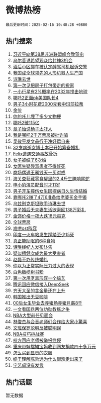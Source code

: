 # 微博热榜

`最后更新时间：2025-02-16 10:48:28 +0800`

## 热门搜索

1. [习近平向第38届非洲联盟峰会致贺电](https://m.weibo.cn/search?containerid=100103type%3D1%26t%3D10%26q%3D%23%E4%B9%A0%E8%BF%91%E5%B9%B3%E5%90%91%E7%AC%AC38%E5%B1%8A%E9%9D%9E%E6%B4%B2%E8%81%94%E7%9B%9F%E5%B3%B0%E4%BC%9A%E8%87%B4%E8%B4%BA%E7%94%B5%23&stream_entry_id=51&isnewpage=1&extparam=seat%3D1%26pos%3D0%26dgr%3D0%26cate%3D10103%26q%3D%2523%25E4%25B9%25A0%25E8%25BF%2591%25E5%25B9%25B3%25E5%2590%2591%25E7%25AC%25AC38%25E5%25B1%258A%25E9%259D%259E%25E6%25B4%25B2%25E8%2581%2594%25E7%259B%259F%25E5%25B3%25B0%25E4%25BC%259A%25E8%2587%25B4%25E8%25B4%25BA%25E7%2594%25B5%2523%26c_type%3D51%26filter_type%3Drealtimehot%26stream_entry_id%3D51%26display_time%3D1739674107%26pre_seqid%3D173967410708208865855)
1. [乌尔善说希望观众给封神3机会](https://m.weibo.cn/search?containerid=100103type%3D1%26t%3D10%26q%3D%23%E4%B9%8C%E5%B0%94%E5%96%84%E8%AF%B4%E5%B8%8C%E6%9C%9B%E8%A7%82%E4%BC%97%E7%BB%99%E5%B0%81%E7%A5%9E3%E6%9C%BA%E4%BC%9A%23&stream_entry_id=31&isnewpage=1&extparam=seat%3D1%26pos%3D0%26lcate%3D5001%26realpos%3D1%26stream_entry_id%3D31%26q%3D%2523%25E4%25B9%258C%25E5%25B0%2594%25E5%2596%2584%25E8%25AF%25B4%25E5%25B8%258C%25E6%259C%259B%25E8%25A7%2582%25E4%25BC%2597%25E7%25BB%2599%25E5%25B0%2581%25E7%25A5%259E3%25E6%259C%25BA%25E4%25BC%259A%2523%26band_rank%3D1%26cate%3D5001%26dgr%3D0%26c_type%3D31%26filter_type%3Drealtimehot%26flag%3D2%26display_time%3D1739674107%26pre_seqid%3D173967410708208865855)
1. [酒后小区挪车被认定醉驾司机起诉交警](https://m.weibo.cn/search?containerid=100103type%3D1%26t%3D10%26q%3D%23%E9%85%92%E5%90%8E%E5%B0%8F%E5%8C%BA%E6%8C%AA%E8%BD%A6%E8%A2%AB%E8%AE%A4%E5%AE%9A%E9%86%89%E9%A9%BE%E5%8F%B8%E6%9C%BA%E8%B5%B7%E8%AF%89%E4%BA%A4%E8%AD%A6%23&stream_entry_id=31&isnewpage=1&extparam=seat%3D1%26pos%3D1%26lcate%3D5001%26realpos%3D2%26stream_entry_id%3D31%26q%3D%2523%25E9%2585%2592%25E5%2590%258E%25E5%25B0%258F%25E5%258C%25BA%25E6%258C%25AA%25E8%25BD%25A6%25E8%25A2%25AB%25E8%25AE%25A4%25E5%25AE%259A%25E9%2586%2589%25E9%25A9%25BE%25E5%258F%25B8%25E6%259C%25BA%25E8%25B5%25B7%25E8%25AF%2589%25E4%25BA%25A4%25E8%25AD%25A6%2523%26band_rank%3D2%26cate%3D5001%26dgr%3D0%26c_type%3D31%26filter_type%3Drealtimehot%26flag%3D1%26display_time%3D1739674107%26pre_seqid%3D173967410708208865855)
1. [我国成全球领先的人形机器人生产国](https://m.weibo.cn/search?containerid=100103type%3D1%26t%3D10%26q%3D%23%E6%88%91%E5%9B%BD%E6%88%90%E5%85%A8%E7%90%83%E9%A2%86%E5%85%88%E7%9A%84%E4%BA%BA%E5%BD%A2%E6%9C%BA%E5%99%A8%E4%BA%BA%E7%94%9F%E4%BA%A7%E5%9B%BD%23&stream_entry_id=31&isnewpage=1&extparam=seat%3D1%26pos%3D2%26lcate%3D5001%26realpos%3D3%26stream_entry_id%3D31%26q%3D%2523%25E6%2588%2591%25E5%259B%25BD%25E6%2588%2590%25E5%2585%25A8%25E7%2590%2583%25E9%25A2%2586%25E5%2585%2588%25E7%259A%2584%25E4%25BA%25BA%25E5%25BD%25A2%25E6%259C%25BA%25E5%2599%25A8%25E4%25BA%25BA%25E7%2594%259F%25E4%25BA%25A7%25E5%259B%25BD%2523%26band_rank%3D3%26cate%3D5001%26dgr%3D0%26c_type%3D31%26filter_type%3Drealtimehot%26flag%3D0%26display_time%3D1739674107%26pre_seqid%3D173967410708208865855)
1. [诗琳去世](https://m.weibo.cn/search?containerid=100103type%3D1%26t%3D10%26q%3D%E8%AF%97%E7%90%B3%E5%8E%BB%E4%B8%96&stream_entry_id=31&isnewpage=1&extparam=seat%3D1%26pos%3D3%26lcate%3D5001%26realpos%3D4%26stream_entry_id%3D31%26q%3D%25E8%25AF%2597%25E7%2590%25B3%25E5%258E%25BB%25E4%25B8%2596%26band_rank%3D4%26cate%3D5001%26dgr%3D0%26c_type%3D31%26filter_type%3Drealtimehot%26flag%3D2%26display_time%3D1739674107%26pre_seqid%3D173967410708208865855)
1. [第一次见把房子打包带走的搬家](https://m.weibo.cn/search?containerid=100103type%3D1%26t%3D10%26q%3D%23%E7%AC%AC%E4%B8%80%E6%AC%A1%E8%A7%81%E6%8A%8A%E6%88%BF%E5%AD%90%E6%89%93%E5%8C%85%E5%B8%A6%E8%B5%B0%E7%9A%84%E6%90%AC%E5%AE%B6%23&stream_entry_id=31&isnewpage=1&extparam=seat%3D1%26pos%3D4%26lcate%3D5001%26realpos%3D5%26stream_entry_id%3D31%26q%3D%2523%25E7%25AC%25AC%25E4%25B8%2580%25E6%25AC%25A1%25E8%25A7%2581%25E6%258A%258A%25E6%2588%25BF%25E5%25AD%2590%25E6%2589%2593%25E5%258C%2585%25E5%25B8%25A6%25E8%25B5%25B0%25E7%259A%2584%25E6%2590%25AC%25E5%25AE%25B6%2523%26band_rank%3D5%26cate%3D5001%26dgr%3D0%26c_type%3D31%26filter_type%3Drealtimehot%26flag%3D1%26display_time%3D1739674107%26pre_seqid%3D173967410708208865855)
1. [一小行星有2%概率在2032年撞击地球](https://m.weibo.cn/search?containerid=100103type%3D1%26t%3D10%26q%3D%23%E4%B8%80%E5%B0%8F%E8%A1%8C%E6%98%9F%E6%9C%892%25%E6%A6%82%E7%8E%87%E5%9C%A82032%E5%B9%B4%E6%92%9E%E5%87%BB%E5%9C%B0%E7%90%83%23&stream_entry_id=31&isnewpage=1&extparam=seat%3D1%26pos%3D5%26lcate%3D5001%26realpos%3D6%26stream_entry_id%3D31%26q%3D%2523%25E4%25B8%2580%25E5%25B0%258F%25E8%25A1%258C%25E6%2598%259F%25E6%259C%25892%2525%25E6%25A6%2582%25E7%258E%2587%25E5%259C%25A82032%25E5%25B9%25B4%25E6%2592%259E%25E5%2587%25BB%25E5%259C%25B0%25E7%2590%2583%2523%26band_rank%3D6%26cate%3D5001%26dgr%3D0%26c_type%3D31%26filter_type%3Drealtimehot%26flag%3D0%26display_time%3D1739674107%26pre_seqid%3D173967410708208865855)
1. [哪吒2正面pk美国队长4](https://m.weibo.cn/search?containerid=100103type%3D1%26t%3D10%26q%3D%23%E5%93%AA%E5%90%922%E6%AD%A3%E9%9D%A2pk%E7%BE%8E%E5%9B%BD%E9%98%9F%E9%95%BF4%23&stream_entry_id=31&isnewpage=1&extparam=seat%3D1%26pos%3D6%26lcate%3D5001%26realpos%3D7%26stream_entry_id%3D31%26q%3D%2523%25E5%2593%25AA%25E5%2590%25922%25E6%25AD%25A3%25E9%259D%25A2pk%25E7%25BE%258E%25E5%259B%25BD%25E9%2598%259F%25E9%2595%25BF4%2523%26band_rank%3D7%26cate%3D5001%26dgr%3D0%26c_type%3D31%26filter_type%3Drealtimehot%26flag%3D1%26display_time%3D1739674107%26pre_seqid%3D173967410708208865855)
1. [男子3小时花费2000元套中玛莎拉蒂](https://m.weibo.cn/search?containerid=100103type%3D1%26t%3D10%26q%3D%23%E7%94%B7%E5%AD%903%E5%B0%8F%E6%97%B6%E8%8A%B1%E8%B4%B92000%E5%85%83%E5%A5%97%E4%B8%AD%E7%8E%9B%E8%8E%8E%E6%8B%89%E8%92%82%23&stream_entry_id=31&isnewpage=1&extparam=seat%3D1%26pos%3D7%26lcate%3D5001%26realpos%3D8%26stream_entry_id%3D31%26q%3D%2523%25E7%2594%25B7%25E5%25AD%25903%25E5%25B0%258F%25E6%2597%25B6%25E8%258A%25B1%25E8%25B4%25B92000%25E5%2585%2583%25E5%25A5%2597%25E4%25B8%25AD%25E7%258E%259B%25E8%258E%258E%25E6%258B%2589%25E8%2592%2582%2523%26band_rank%3D8%26cate%3D5001%26dgr%3D0%26c_type%3D31%26filter_type%3Drealtimehot%26flag%3D0%26display_time%3D1739674107%26pre_seqid%3D173967410708208865855)
1. [金价](https://m.weibo.cn/search?containerid=100103type%3D1%26t%3D10%26q%3D%E9%87%91%E4%BB%B7&stream_entry_id=31&isnewpage=1&extparam=seat%3D1%26pos%3D8%26lcate%3D5001%26realpos%3D9%26stream_entry_id%3D31%26q%3D%25E9%2587%2591%25E4%25BB%25B7%26band_rank%3D9%26cate%3D5001%26dgr%3D0%26c_type%3D31%26filter_type%3Drealtimehot%26flag%3D0%26display_time%3D1739674107%26pre_seqid%3D173967410708208865855)
1. [你的吒儿埋了多少文物梗](https://m.weibo.cn/search?containerid=100103type%3D1%26t%3D10%26q%3D%23%E4%BD%A0%E7%9A%84%E5%90%92%E5%84%BF%E5%9F%8B%E4%BA%86%E5%A4%9A%E5%B0%91%E6%96%87%E7%89%A9%E6%A2%97%23&stream_entry_id=31&isnewpage=1&extparam=seat%3D1%26pos%3D9%26lcate%3D5001%26realpos%3D10%26stream_entry_id%3D31%26q%3D%2523%25E4%25BD%25A0%25E7%259A%2584%25E5%2590%2592%25E5%2584%25BF%25E5%259F%258B%25E4%25BA%2586%25E5%25A4%259A%25E5%25B0%2591%25E6%2596%2587%25E7%2589%25A9%25E6%25A2%2597%2523%26band_rank%3D10%26cate%3D5001%26dgr%3D0%26c_type%3D31%26filter_type%3Drealtimehot%26flag%3D1%26display_time%3D1739674107%26pre_seqid%3D173967410708208865855)
1. [哪吒2破115亿](https://m.weibo.cn/search?containerid=100103type%3D1%26t%3D10%26q%3D%23%E5%93%AA%E5%90%922%E7%A0%B4115%E4%BA%BF%23&stream_entry_id=31&isnewpage=1&extparam=seat%3D1%26pos%3D10%26lcate%3D5001%26realpos%3D11%26stream_entry_id%3D31%26q%3D%2523%25E5%2593%25AA%25E5%2590%25922%25E7%25A0%25B4115%25E4%25BA%25BF%2523%26band_rank%3D11%26cate%3D5001%26dgr%3D0%26c_type%3D31%26filter_type%3Drealtimehot%26flag%3D2%26display_time%3D1739674107%26pre_seqid%3D173967410708208865855)
1. [章子怡说杨子太吓人](https://m.weibo.cn/search?containerid=100103type%3D1%26t%3D10%26q%3D%23%E7%AB%A0%E5%AD%90%E6%80%A1%E8%AF%B4%E6%9D%A8%E5%AD%90%E5%A4%AA%E5%90%93%E4%BA%BA%23&stream_entry_id=31&isnewpage=1&extparam=seat%3D1%26pos%3D11%26lcate%3D5001%26realpos%3D12%26stream_entry_id%3D31%26q%3D%2523%25E7%25AB%25A0%25E5%25AD%2590%25E6%2580%25A1%25E8%25AF%25B4%25E6%259D%25A8%25E5%25AD%2590%25E5%25A4%25AA%25E5%2590%2593%25E4%25BA%25BA%2523%26band_rank%3D12%26cate%3D5001%26dgr%3D0%26c_type%3D31%26filter_type%3Drealtimehot%26flag%3D1%26display_time%3D1739674107%26pre_seqid%3D173967410708208865855)
1. [我是哪吒2千万票房被批诈骗](https://m.weibo.cn/search?containerid=100103type%3D1%26t%3D10%26q%3D%23%E6%88%91%E6%98%AF%E5%93%AA%E5%90%922%E5%8D%83%E4%B8%87%E7%A5%A8%E6%88%BF%E8%A2%AB%E6%89%B9%E8%AF%88%E9%AA%97%23&stream_entry_id=31&isnewpage=1&extparam=seat%3D1%26pos%3D12%26lcate%3D5001%26realpos%3D13%26stream_entry_id%3D31%26q%3D%2523%25E6%2588%2591%25E6%2598%25AF%25E5%2593%25AA%25E5%2590%25922%25E5%258D%2583%25E4%25B8%2587%25E7%25A5%25A8%25E6%2588%25BF%25E8%25A2%25AB%25E6%2589%25B9%25E8%25AF%2588%25E9%25AA%2597%2523%26band_rank%3D13%26cate%3D5001%26dgr%3D0%26c_type%3D31%26filter_type%3Drealtimehot%26flag%3D2%26display_time%3D1739674107%26pre_seqid%3D173967410708208865855)
1. [吴敬平发文品行干净好运自来](https://m.weibo.cn/search?containerid=100103type%3D1%26t%3D10%26q%3D%E5%90%B4%E6%95%AC%E5%B9%B3%E5%8F%91%E6%96%87%E5%93%81%E8%A1%8C%E5%B9%B2%E5%87%80%E5%A5%BD%E8%BF%90%E8%87%AA%E6%9D%A5&stream_entry_id=31&isnewpage=1&extparam=seat%3D1%26pos%3D13%26lcate%3D5001%26realpos%3D14%26stream_entry_id%3D31%26q%3D%25E5%2590%25B4%25E6%2595%25AC%25E5%25B9%25B3%25E5%258F%2591%25E6%2596%2587%25E5%2593%2581%25E8%25A1%258C%25E5%25B9%25B2%25E5%2587%2580%25E5%25A5%25BD%25E8%25BF%2590%25E8%2587%25AA%25E6%259D%25A5%26band_rank%3D14%26cate%3D5001%26dgr%3D0%26c_type%3D31%26filter_type%3Drealtimehot%26flag%3D1%26display_time%3D1739674107%26pre_seqid%3D173967410708208865855)
1. [32岁病逝女博士本已开始筹备婚礼](https://m.weibo.cn/search?containerid=100103type%3D1%26t%3D10%26q%3D%2332%E5%B2%81%E7%97%85%E9%80%9D%E5%A5%B3%E5%8D%9A%E5%A3%AB%E6%9C%AC%E5%B7%B2%E5%BC%80%E5%A7%8B%E7%AD%B9%E5%A4%87%E5%A9%9A%E7%A4%BC%23&stream_entry_id=31&isnewpage=1&extparam=seat%3D1%26pos%3D14%26lcate%3D5001%26realpos%3D15%26stream_entry_id%3D31%26q%3D%252332%25E5%25B2%2581%25E7%2597%2585%25E9%2580%259D%25E5%25A5%25B3%25E5%258D%259A%25E5%25A3%25AB%25E6%259C%25AC%25E5%25B7%25B2%25E5%25BC%2580%25E5%25A7%258B%25E7%25AD%25B9%25E5%25A4%2587%25E5%25A9%259A%25E7%25A4%25BC%2523%26band_rank%3D15%26cate%3D5001%26dgr%3D0%26c_type%3D31%26filter_type%3Drealtimehot%26flag%3D0%26display_time%3D1739674107%26pre_seqid%3D173967410708208865855)
1. [Felix遭遇交通事故骨折](https://m.weibo.cn/search?containerid=100103type%3D1%26t%3D10%26q%3D%23Felix%E9%81%AD%E9%81%87%E4%BA%A4%E9%80%9A%E4%BA%8B%E6%95%85%E9%AA%A8%E6%8A%98%23&stream_entry_id=31&isnewpage=1&extparam=seat%3D1%26pos%3D15%26lcate%3D5001%26realpos%3D16%26stream_entry_id%3D31%26q%3D%2523Felix%25E9%2581%25AD%25E9%2581%2587%25E4%25BA%25A4%25E9%2580%259A%25E4%25BA%258B%25E6%2595%2585%25E9%25AA%25A8%25E6%258A%2598%2523%26band_rank%3D16%26cate%3D5001%26dgr%3D0%26c_type%3D31%26filter_type%3Drealtimehot%26flag%3D1%26display_time%3D1739674107%26pre_seqid%3D173967410708208865855)
1. [女子被结了6次婚](https://m.weibo.cn/search?containerid=100103type%3D1%26t%3D10%26q%3D%23%E5%A5%B3%E5%AD%90%E8%A2%AB%E7%BB%93%E4%BA%866%E6%AC%A1%E5%A9%9A%23&stream_entry_id=31&isnewpage=1&extparam=seat%3D1%26pos%3D16%26lcate%3D5001%26realpos%3D17%26stream_entry_id%3D31%26q%3D%2523%25E5%25A5%25B3%25E5%25AD%2590%25E8%25A2%25AB%25E7%25BB%2593%25E4%25BA%25866%25E6%25AC%25A1%25E5%25A9%259A%2523%26band_rank%3D17%26cate%3D5001%26dgr%3D0%26c_type%3D31%26filter_type%3Drealtimehot%26flag%3D0%26display_time%3D1739674107%26pre_seqid%3D173967410708208865855)
1. [女医生疑辱骂患者不得好死](https://m.weibo.cn/search?containerid=100103type%3D1%26t%3D10%26q%3D%23%E5%A5%B3%E5%8C%BB%E7%94%9F%E7%96%91%E8%BE%B1%E9%AA%82%E6%82%A3%E8%80%85%E4%B8%8D%E5%BE%97%E5%A5%BD%E6%AD%BB%23&stream_entry_id=31&isnewpage=1&extparam=seat%3D1%26pos%3D17%26lcate%3D5001%26realpos%3D18%26stream_entry_id%3D31%26q%3D%2523%25E5%25A5%25B3%25E5%258C%25BB%25E7%2594%259F%25E7%2596%2591%25E8%25BE%25B1%25E9%25AA%2582%25E6%2582%25A3%25E8%2580%2585%25E4%25B8%258D%25E5%25BE%2597%25E5%25A5%25BD%25E6%25AD%25BB%2523%26band_rank%3D18%26cate%3D5001%26dgr%3D0%26c_type%3D31%26filter_type%3Drealtimehot%26flag%3D1%26display_time%3D1739674107%26pre_seqid%3D173967410708208865855)
1. [商场偶遇王昶钱天一买对戒](https://m.weibo.cn/search?containerid=100103type%3D1%26t%3D10%26q%3D%23%E5%95%86%E5%9C%BA%E5%81%B6%E9%81%87%E7%8E%8B%E6%98%B6%E9%92%B1%E5%A4%A9%E4%B8%80%E4%B9%B0%E5%AF%B9%E6%88%92%23&stream_entry_id=31&isnewpage=1&extparam=seat%3D1%26pos%3D18%26lcate%3D5001%26realpos%3D19%26stream_entry_id%3D31%26q%3D%2523%25E5%2595%2586%25E5%259C%25BA%25E5%2581%25B6%25E9%2581%2587%25E7%258E%258B%25E6%2598%25B6%25E9%2592%25B1%25E5%25A4%25A9%25E4%25B8%2580%25E4%25B9%25B0%25E5%25AF%25B9%25E6%2588%2592%2523%26band_rank%3D19%26cate%3D5001%26dgr%3D0%26c_type%3D31%26filter_type%3Drealtimehot%26flag%3D0%26display_time%3D1739674107%26pre_seqid%3D173967410708208865855)
1. [海关查获藏零食罐里的2.4斤生腌响尾蛇](https://m.weibo.cn/search?containerid=100103type%3D1%26t%3D10%26q%3D%23%E6%B5%B7%E5%85%B3%E6%9F%A5%E8%8E%B7%E8%97%8F%E9%9B%B6%E9%A3%9F%E7%BD%90%E9%87%8C%E7%9A%842.4%E6%96%A4%E7%94%9F%E8%85%8C%E5%93%8D%E5%B0%BE%E8%9B%87%23&stream_entry_id=31&isnewpage=1&extparam=seat%3D1%26pos%3D19%26lcate%3D5001%26realpos%3D20%26stream_entry_id%3D31%26q%3D%2523%25E6%25B5%25B7%25E5%2585%25B3%25E6%259F%25A5%25E8%258E%25B7%25E8%2597%258F%25E9%259B%25B6%25E9%25A3%259F%25E7%25BD%2590%25E9%2587%258C%25E7%259A%25842.4%25E6%2596%25A4%25E7%2594%259F%25E8%2585%258C%25E5%2593%258D%25E5%25B0%25BE%25E8%259B%2587%2523%26band_rank%3D20%26cate%3D5001%26dgr%3D0%26c_type%3D31%26filter_type%3Drealtimehot%26flag%3D1%26display_time%3D1739674107%26pre_seqid%3D173967410708208865855)
1. [申小豹演员配音时才11岁](https://m.weibo.cn/search?containerid=100103type%3D1%26t%3D10%26q%3D%23%E7%94%B3%E5%B0%8F%E8%B1%B9%E6%BC%94%E5%91%98%E9%85%8D%E9%9F%B3%E6%97%B6%E6%89%8D11%E5%B2%81%23&stream_entry_id=31&isnewpage=1&extparam=seat%3D1%26pos%3D20%26lcate%3D5001%26realpos%3D21%26stream_entry_id%3D31%26q%3D%2523%25E7%2594%25B3%25E5%25B0%258F%25E8%25B1%25B9%25E6%25BC%2594%25E5%2591%2598%25E9%2585%258D%25E9%259F%25B3%25E6%2597%25B6%25E6%2589%258D11%25E5%25B2%2581%2523%26band_rank%3D21%26cate%3D5001%26dgr%3D0%26c_type%3D31%26filter_type%3Drealtimehot%26flag%3D0%26display_time%3D1739674107%26pre_seqid%3D173967410708208865855)
1. [男子开车撞伤女生因探病日久生情结婚](https://m.weibo.cn/search?containerid=100103type%3D1%26t%3D10%26q%3D%23%E7%94%B7%E5%AD%90%E5%BC%80%E8%BD%A6%E6%92%9E%E4%BC%A4%E5%A5%B3%E7%94%9F%E5%9B%A0%E6%8E%A2%E7%97%85%E6%97%A5%E4%B9%85%E7%94%9F%E6%83%85%E7%BB%93%E5%A9%9A%23&stream_entry_id=31&isnewpage=1&extparam=seat%3D1%26pos%3D21%26lcate%3D5001%26realpos%3D22%26stream_entry_id%3D31%26q%3D%2523%25E7%2594%25B7%25E5%25AD%2590%25E5%25BC%2580%25E8%25BD%25A6%25E6%2592%259E%25E4%25BC%25A4%25E5%25A5%25B3%25E7%2594%259F%25E5%259B%25A0%25E6%258E%25A2%25E7%2597%2585%25E6%2597%25A5%25E4%25B9%2585%25E7%2594%259F%25E6%2583%2585%25E7%25BB%2593%25E5%25A9%259A%2523%26band_rank%3D22%26cate%3D5001%26dgr%3D0%26c_type%3D31%26filter_type%3Drealtimehot%26flag%3D0%26display_time%3D1739674107%26pre_seqid%3D173967410708208865855)
1. [靠哪吒2赚了4万6准备给老婆买金手镯](https://m.weibo.cn/search?containerid=100103type%3D1%26t%3D10%26q%3D%23%E9%9D%A0%E5%93%AA%E5%90%922%E8%B5%9A%E4%BA%864%E4%B8%876%E5%87%86%E5%A4%87%E7%BB%99%E8%80%81%E5%A9%86%E4%B9%B0%E9%87%91%E6%89%8B%E9%95%AF%23&stream_entry_id=31&isnewpage=1&extparam=seat%3D1%26pos%3D22%26lcate%3D5001%26realpos%3D23%26stream_entry_id%3D31%26q%3D%2523%25E9%259D%25A0%25E5%2593%25AA%25E5%2590%25922%25E8%25B5%259A%25E4%25BA%25864%25E4%25B8%25876%25E5%2587%2586%25E5%25A4%2587%25E7%25BB%2599%25E8%2580%2581%25E5%25A9%2586%25E4%25B9%25B0%25E9%2587%2591%25E6%2589%258B%25E9%2595%25AF%2523%26band_rank%3D23%26cate%3D5001%26dgr%3D0%26c_type%3D31%26filter_type%3Drealtimehot%26flag%3D0%26display_time%3D1739674107%26pre_seqid%3D173967410708208865855)
1. [乌兹别克斯坦歌手诗琳去世](https://m.weibo.cn/search?containerid=100103type%3D1%26t%3D10%26q%3D%23%E4%B9%8C%E5%85%B9%E5%88%AB%E5%85%8B%E6%96%AF%E5%9D%A6%E6%AD%8C%E6%89%8B%E8%AF%97%E7%90%B3%E5%8E%BB%E4%B8%96%23&stream_entry_id=31&isnewpage=1&extparam=seat%3D1%26pos%3D23%26lcate%3D5001%26realpos%3D24%26stream_entry_id%3D31%26q%3D%2523%25E4%25B9%258C%25E5%2585%25B9%25E5%2588%25AB%25E5%2585%258B%25E6%2596%25AF%25E5%259D%25A6%25E6%25AD%258C%25E6%2589%258B%25E8%25AF%2597%25E7%2590%25B3%25E5%258E%25BB%25E4%25B8%2596%2523%26band_rank%3D24%26cate%3D5001%26dgr%3D0%26c_type%3D31%26filter_type%3Drealtimehot%26flag%3D1%26display_time%3D1739674107%26pre_seqid%3D173967410708208865855)
1. [男子婚后无夫妻生活欲索回138万彩礼](https://m.weibo.cn/search?containerid=100103type%3D1%26t%3D10%26q%3D%23%E7%94%B7%E5%AD%90%E5%A9%9A%E5%90%8E%E6%97%A0%E5%A4%AB%E5%A6%BB%E7%94%9F%E6%B4%BB%E6%AC%B2%E7%B4%A2%E5%9B%9E138%E4%B8%87%E5%BD%A9%E7%A4%BC%23&stream_entry_id=31&isnewpage=1&extparam=seat%3D1%26pos%3D24%26lcate%3D5001%26realpos%3D25%26stream_entry_id%3D31%26q%3D%2523%25E7%2594%25B7%25E5%25AD%2590%25E5%25A9%259A%25E5%2590%258E%25E6%2597%25A0%25E5%25A4%25AB%25E5%25A6%25BB%25E7%2594%259F%25E6%25B4%25BB%25E6%25AC%25B2%25E7%25B4%25A2%25E5%259B%259E138%25E4%25B8%2587%25E5%25BD%25A9%25E7%25A4%25BC%2523%26band_rank%3D25%26cate%3D5001%26dgr%3D0%26c_type%3D31%26filter_type%3Drealtimehot%26flag%3D0%26display_time%3D1739674107%26pre_seqid%3D173967410708208865855)
1. [金饰价格一夜大跌18元每克](https://m.weibo.cn/search?containerid=100103type%3D1%26t%3D10%26q%3D%23%E9%87%91%E9%A5%B0%E4%BB%B7%E6%A0%BC%E4%B8%80%E5%A4%9C%E5%A4%A7%E8%B7%8C18%E5%85%83%E6%AF%8F%E5%85%8B%23&stream_entry_id=31&isnewpage=1&extparam=seat%3D1%26pos%3D25%26lcate%3D5001%26realpos%3D26%26stream_entry_id%3D31%26q%3D%2523%25E9%2587%2591%25E9%25A5%25B0%25E4%25BB%25B7%25E6%25A0%25BC%25E4%25B8%2580%25E5%25A4%259C%25E5%25A4%25A7%25E8%25B7%258C18%25E5%2585%2583%25E6%25AF%258F%25E5%2585%258B%2523%26band_rank%3D26%26cate%3D5001%26dgr%3D0%26c_type%3D31%26filter_type%3Drealtimehot%26flag%3D0%26display_time%3D1739674107%26pre_seqid%3D173967410708208865855)
1. [全球票房](https://m.weibo.cn/search?containerid=100103type%3D1%26t%3D10%26q%3D%E5%85%A8%E7%90%83%E7%A5%A8%E6%88%BF&stream_entry_id=31&isnewpage=1&extparam=seat%3D1%26pos%3D26%26lcate%3D5001%26realpos%3D27%26stream_entry_id%3D31%26q%3D%25E5%2585%25A8%25E7%2590%2583%25E7%25A5%25A8%25E6%2588%25BF%26band_rank%3D27%26cate%3D5001%26dgr%3D0%26c_type%3D31%26filter_type%3Drealtimehot%26flag%3D0%26display_time%3D1739674107%26pre_seqid%3D173967410708208865855)
1. [难哄ost阵容](https://m.weibo.cn/search?containerid=100103type%3D1%26t%3D10%26q%3D%E9%9A%BE%E5%93%84ost%E9%98%B5%E5%AE%B9&stream_entry_id=31&isnewpage=1&extparam=seat%3D1%26pos%3D27%26lcate%3D5001%26realpos%3D28%26stream_entry_id%3D31%26q%3D%25E9%259A%25BE%25E5%2593%2584ost%25E9%2598%25B5%25E5%25AE%25B9%26band_rank%3D28%26cate%3D5001%26dgr%3D0%26c_type%3D31%26filter_type%3Drealtimehot%26flag%3D1%26display_time%3D1739674107%26pre_seqid%3D173967410708208865855)
1. [印度一火车站发生踩踏至少15死](https://m.weibo.cn/search?containerid=100103type%3D1%26t%3D10%26q%3D%23%E5%8D%B0%E5%BA%A6%E4%B8%80%E7%81%AB%E8%BD%A6%E7%AB%99%E5%8F%91%E7%94%9F%E8%B8%A9%E8%B8%8F%E8%87%B3%E5%B0%9115%E6%AD%BB%23&stream_entry_id=31&isnewpage=1&extparam=seat%3D1%26pos%3D28%26lcate%3D5001%26realpos%3D29%26stream_entry_id%3D31%26q%3D%2523%25E5%258D%25B0%25E5%25BA%25A6%25E4%25B8%2580%25E7%2581%25AB%25E8%25BD%25A6%25E7%25AB%2599%25E5%258F%2591%25E7%2594%259F%25E8%25B8%25A9%25E8%25B8%258F%25E8%2587%25B3%25E5%25B0%259115%25E6%25AD%25BB%2523%26band_rank%3D29%26cate%3D5001%26dgr%3D0%26c_type%3D31%26filter_type%3Drealtimehot%26flag%3D0%26display_time%3D1739674107%26pre_seqid%3D173967410708208865855)
1. [真正能助眠的6种食物](https://m.weibo.cn/search?containerid=100103type%3D1%26t%3D10%26q%3D%23%E7%9C%9F%E6%AD%A3%E8%83%BD%E5%8A%A9%E7%9C%A0%E7%9A%846%E7%A7%8D%E9%A3%9F%E7%89%A9%23&stream_entry_id=31&isnewpage=1&extparam=seat%3D1%26pos%3D29%26lcate%3D5001%26realpos%3D30%26stream_entry_id%3D31%26q%3D%2523%25E7%259C%259F%25E6%25AD%25A3%25E8%2583%25BD%25E5%258A%25A9%25E7%259C%25A0%25E7%259A%25846%25E7%25A7%258D%25E9%25A3%259F%25E7%2589%25A9%2523%26band_rank%3D30%26cate%3D5001%26dgr%3D0%26c_type%3D31%26filter_type%3Drealtimehot%26flag%3D0%26display_time%3D1739674107%26pre_seqid%3D173967410708208865855)
1. [诗琳经纪人发布讣告](https://m.weibo.cn/search?containerid=100103type%3D1%26t%3D10%26q%3D%23%E8%AF%97%E7%90%B3%E7%BB%8F%E7%BA%AA%E4%BA%BA%E5%8F%91%E5%B8%83%E8%AE%A3%E5%91%8A%23&stream_entry_id=31&isnewpage=1&extparam=seat%3D1%26pos%3D30%26lcate%3D5001%26realpos%3D31%26stream_entry_id%3D31%26q%3D%2523%25E8%25AF%2597%25E7%2590%25B3%25E7%25BB%258F%25E7%25BA%25AA%25E4%25BA%25BA%25E5%258F%2591%25E5%25B8%2583%25E8%25AE%25A3%25E5%2591%258A%2523%26band_rank%3D31%26cate%3D5001%26dgr%3D0%26c_type%3D31%26filter_type%3Drealtimehot%26flag%3D1%26display_time%3D1739674107%26pre_seqid%3D173967410708208865855)
1. [疑似檀健次成为最大受害者](https://m.weibo.cn/search?containerid=100103type%3D1%26t%3D10%26q%3D%E7%96%91%E4%BC%BC%E6%AA%80%E5%81%A5%E6%AC%A1%E6%88%90%E4%B8%BA%E6%9C%80%E5%A4%A7%E5%8F%97%E5%AE%B3%E8%80%85&stream_entry_id=31&isnewpage=1&extparam=seat%3D1%26pos%3D31%26lcate%3D5001%26realpos%3D32%26stream_entry_id%3D31%26q%3D%25E7%2596%2591%25E4%25BC%25BC%25E6%25AA%2580%25E5%2581%25A5%25E6%25AC%25A1%25E6%2588%2590%25E4%25B8%25BA%25E6%259C%2580%25E5%25A4%25A7%25E5%258F%2597%25E5%25AE%25B3%25E8%2580%2585%26band_rank%3D32%26cate%3D5001%26dgr%3D0%26c_type%3D31%26filter_type%3Drealtimehot%26flag%3D0%26display_time%3D1739674107%26pre_seqid%3D173967410708208865855)
1. [赵磊不办传统婚礼](https://m.weibo.cn/search?containerid=100103type%3D1%26t%3D10%26q%3D%23%E8%B5%B5%E7%A3%8A%E4%B8%8D%E5%8A%9E%E4%BC%A0%E7%BB%9F%E5%A9%9A%E7%A4%BC%23&stream_entry_id=31&isnewpage=1&extparam=seat%3D1%26pos%3D32%26lcate%3D5001%26realpos%3D33%26stream_entry_id%3D31%26q%3D%2523%25E8%25B5%25B5%25E7%25A3%258A%25E4%25B8%258D%25E5%258A%259E%25E4%25BC%25A0%25E7%25BB%259F%25E5%25A9%259A%25E7%25A4%25BC%2523%26band_rank%3D33%26cate%3D5001%26dgr%3D0%26c_type%3D31%26filter_type%3Drealtimehot%26flag%3D0%26display_time%3D1739674107%26pre_seqid%3D173967410708208865855)
1. [你以为正常实际压力过大的表现](https://m.weibo.cn/search?containerid=100103type%3D1%26t%3D10%26q%3D%23%E4%BD%A0%E4%BB%A5%E4%B8%BA%E6%AD%A3%E5%B8%B8%E5%AE%9E%E9%99%85%E5%8E%8B%E5%8A%9B%E8%BF%87%E5%A4%A7%E7%9A%84%E8%A1%A8%E7%8E%B0%23&stream_entry_id=31&isnewpage=1&extparam=seat%3D1%26pos%3D33%26lcate%3D5001%26realpos%3D34%26stream_entry_id%3D31%26q%3D%2523%25E4%25BD%25A0%25E4%25BB%25A5%25E4%25B8%25BA%25E6%25AD%25A3%25E5%25B8%25B8%25E5%25AE%259E%25E9%2599%2585%25E5%258E%258B%25E5%258A%259B%25E8%25BF%2587%25E5%25A4%25A7%25E7%259A%2584%25E8%25A1%25A8%25E7%258E%25B0%2523%26band_rank%3D34%26cate%3D5001%26dgr%3D0%26c_type%3D31%26filter_type%3Drealtimehot%26flag%3D0%26display_time%3D1739674107%26pre_seqid%3D173967410708208865855)
1. [白色橄榄树书粉](https://m.weibo.cn/search?containerid=100103type%3D1%26t%3D10%26q%3D%23%E7%99%BD%E8%89%B2%E6%A9%84%E6%A6%84%E6%A0%91%E4%B9%A6%E7%B2%89%23&stream_entry_id=31&isnewpage=1&extparam=seat%3D1%26pos%3D34%26lcate%3D5001%26realpos%3D35%26stream_entry_id%3D31%26q%3D%2523%25E7%2599%25BD%25E8%2589%25B2%25E6%25A9%2584%25E6%25A6%2584%25E6%25A0%2591%25E4%25B9%25A6%25E7%25B2%2589%2523%26band_rank%3D35%26cate%3D5001%26dgr%3D0%26c_type%3D31%26filter_type%3Drealtimehot%26flag%3D1%26display_time%3D1739674107%26pre_seqid%3D173967410708208865855)
1. [第一次用歹毒形容一个综艺](https://m.weibo.cn/search?containerid=100103type%3D1%26t%3D10%26q%3D%23%E7%AC%AC%E4%B8%80%E6%AC%A1%E7%94%A8%E6%AD%B9%E6%AF%92%E5%BD%A2%E5%AE%B9%E4%B8%80%E4%B8%AA%E7%BB%BC%E8%89%BA%23&stream_entry_id=31&isnewpage=1&extparam=seat%3D1%26pos%3D35%26lcate%3D5001%26realpos%3D36%26stream_entry_id%3D31%26q%3D%2523%25E7%25AC%25AC%25E4%25B8%2580%25E6%25AC%25A1%25E7%2594%25A8%25E6%25AD%25B9%25E6%25AF%2592%25E5%25BD%25A2%25E5%25AE%25B9%25E4%25B8%2580%25E4%25B8%25AA%25E7%25BB%25BC%25E8%2589%25BA%2523%26band_rank%3D36%26cate%3D5001%26dgr%3D0%26c_type%3D31%26filter_type%3Drealtimehot%26flag%3D0%26display_time%3D1739674107%26pre_seqid%3D173967410708208865855)
1. [腾讯回应微信接入DeepSeek](https://m.weibo.cn/search?containerid=100103type%3D1%26t%3D10%26q%3D%23%E8%85%BE%E8%AE%AF%E5%9B%9E%E5%BA%94%E5%BE%AE%E4%BF%A1%E6%8E%A5%E5%85%A5DeepSeek%23&stream_entry_id=31&isnewpage=1&extparam=seat%3D1%26pos%3D36%26lcate%3D5001%26realpos%3D37%26stream_entry_id%3D31%26q%3D%2523%25E8%2585%25BE%25E8%25AE%25AF%25E5%259B%259E%25E5%25BA%2594%25E5%25BE%25AE%25E4%25BF%25A1%25E6%258E%25A5%25E5%2585%25A5DeepSeek%2523%26band_rank%3D37%26cate%3D5001%26dgr%3D0%26c_type%3D31%26filter_type%3Drealtimehot%26flag%3D0%26display_time%3D1739674107%26pre_seqid%3D173967410708208865855)
1. [齐天大圣的含金量还在上升](https://m.weibo.cn/search?containerid=100103type%3D1%26t%3D10%26q%3D%E9%BD%90%E5%A4%A9%E5%A4%A7%E5%9C%A3%E7%9A%84%E5%90%AB%E9%87%91%E9%87%8F%E8%BF%98%E5%9C%A8%E4%B8%8A%E5%8D%87&stream_entry_id=31&isnewpage=1&extparam=seat%3D1%26pos%3D37%26lcate%3D5001%26realpos%3D38%26stream_entry_id%3D31%26q%3D%25E9%25BD%2590%25E5%25A4%25A9%25E5%25A4%25A7%25E5%259C%25A3%25E7%259A%2584%25E5%2590%25AB%25E9%2587%2591%25E9%2587%258F%25E8%25BF%2598%25E5%259C%25A8%25E4%25B8%258A%25E5%258D%2587%26band_rank%3D38%26cate%3D5001%26dgr%3D0%26c_type%3D31%26filter_type%3Drealtimehot%26flag%3D1%26display_time%3D1739674107%26pre_seqid%3D173967410708208865855)
1. [韩国推出无豆咖啡](https://m.weibo.cn/search?containerid=100103type%3D1%26t%3D10%26q%3D%23%E9%9F%A9%E5%9B%BD%E6%8E%A8%E5%87%BA%E6%97%A0%E8%B1%86%E5%92%96%E5%95%A1%23&stream_entry_id=31&isnewpage=1&extparam=seat%3D1%26pos%3D38%26lcate%3D5001%26realpos%3D39%26stream_entry_id%3D31%26q%3D%2523%25E9%259F%25A9%25E5%259B%25BD%25E6%258E%25A8%25E5%2587%25BA%25E6%2597%25A0%25E8%25B1%2586%25E5%2592%2596%25E5%2595%25A1%2523%26band_rank%3D39%26cate%3D5001%26dgr%3D0%26c_type%3D31%26filter_type%3Drealtimehot%26flag%3D0%26display_time%3D1739674107%26pre_seqid%3D173967410708208865855)
1. [00后女生毕业去养猪场养猪月薪8千](https://m.weibo.cn/search?containerid=100103type%3D1%26t%3D10%26q%3D%2300%E5%90%8E%E5%A5%B3%E7%94%9F%E6%AF%95%E4%B8%9A%E5%8E%BB%E5%85%BB%E7%8C%AA%E5%9C%BA%E5%85%BB%E7%8C%AA%E6%9C%88%E8%96%AA8%E5%8D%83%23&stream_entry_id=31&isnewpage=1&extparam=seat%3D1%26pos%3D39%26lcate%3D5001%26realpos%3D40%26stream_entry_id%3D31%26q%3D%252300%25E5%2590%258E%25E5%25A5%25B3%25E7%2594%259F%25E6%25AF%2595%25E4%25B8%259A%25E5%258E%25BB%25E5%2585%25BB%25E7%258C%25AA%25E5%259C%25BA%25E5%2585%25BB%25E7%258C%25AA%25E6%259C%2588%25E8%2596%25AA8%25E5%258D%2583%2523%26band_rank%3D40%26cate%3D5001%26dgr%3D0%26c_type%3D31%26filter_type%3Drealtimehot%26flag%3D1%26display_time%3D1739674107%26pre_seqid%3D173967410708208865855)
1. [一文看国乒两位功勋教练之争](https://m.weibo.cn/search?containerid=100103type%3D1%26t%3D10%26q%3D%23%E4%B8%80%E6%96%87%E7%9C%8B%E5%9B%BD%E4%B9%92%E4%B8%A4%E4%BD%8D%E5%8A%9F%E5%8B%8B%E6%95%99%E7%BB%83%E4%B9%8B%E4%BA%89%23&stream_entry_id=31&isnewpage=1&extparam=seat%3D1%26pos%3D40%26lcate%3D5001%26realpos%3D41%26stream_entry_id%3D31%26q%3D%2523%25E4%25B8%2580%25E6%2596%2587%25E7%259C%258B%25E5%259B%25BD%25E4%25B9%2592%25E4%25B8%25A4%25E4%25BD%258D%25E5%258A%259F%25E5%258B%258B%25E6%2595%2599%25E7%25BB%2583%25E4%25B9%258B%25E4%25BA%2589%2523%26band_rank%3D41%26cate%3D5001%26dgr%3D0%26c_type%3D31%26filter_type%3Drealtimehot%26flag%3D1%26display_time%3D1739674107%26pre_seqid%3D173967410708208865855)
1. [NBA大型前任见面会](https://m.weibo.cn/search?containerid=100103type%3D1%26t%3D10%26q%3D%23NBA%E5%A4%A7%E5%9E%8B%E5%89%8D%E4%BB%BB%E8%A7%81%E9%9D%A2%E4%BC%9A%23&stream_entry_id=31&isnewpage=1&extparam=seat%3D1%26pos%3D41%26lcate%3D5001%26realpos%3D42%26stream_entry_id%3D31%26q%3D%2523NBA%25E5%25A4%25A7%25E5%259E%258B%25E5%2589%258D%25E4%25BB%25BB%25E8%25A7%2581%25E9%259D%25A2%25E4%25BC%259A%2523%26band_rank%3D42%26cate%3D5001%26dgr%3D0%26c_type%3D31%26filter_type%3Drealtimehot%26flag%3D1%26display_time%3D1739674107%26pre_seqid%3D173967410708208865855)
1. [林俊杰与合音老师们合作给大家小驚喜](https://m.weibo.cn/search?containerid=100103type%3D1%26t%3D10%26q%3D%23%E6%9E%97%E4%BF%8A%E6%9D%B0%E4%B8%8E%E5%90%88%E9%9F%B3%E8%80%81%E5%B8%88%E4%BB%AC%E5%90%88%E4%BD%9C%E7%BB%99%E5%A4%A7%E5%AE%B6%E5%B0%8F%E9%A9%9A%E5%96%9C%23&stream_entry_id=31&isnewpage=1&extparam=seat%3D1%26pos%3D42%26lcate%3D5001%26realpos%3D43%26stream_entry_id%3D31%26q%3D%2523%25E6%259E%2597%25E4%25BF%258A%25E6%259D%25B0%25E4%25B8%258E%25E5%2590%2588%25E9%259F%25B3%25E8%2580%2581%25E5%25B8%2588%25E4%25BB%25AC%25E5%2590%2588%25E4%25BD%259C%25E7%25BB%2599%25E5%25A4%25A7%25E5%25AE%25B6%25E5%25B0%258F%25E9%25A9%259A%25E5%2596%259C%2523%26band_rank%3D43%26cate%3D5001%26dgr%3D0%26c_type%3D31%26filter_type%3Drealtimehot%26flag%3D1%26display_time%3D1739674107%26pre_seqid%3D173967410708208865855)
1. [文班保罗聪明反被聪明误](https://m.weibo.cn/search?containerid=100103type%3D1%26t%3D10%26q%3D%23%E6%96%87%E7%8F%AD%E4%BF%9D%E7%BD%97%E8%81%AA%E6%98%8E%E5%8F%8D%E8%A2%AB%E8%81%AA%E6%98%8E%E8%AF%AF%23&stream_entry_id=31&isnewpage=1&extparam=seat%3D1%26pos%3D43%26lcate%3D5001%26realpos%3D44%26stream_entry_id%3D31%26q%3D%2523%25E6%2596%2587%25E7%258F%25AD%25E4%25BF%259D%25E7%25BD%2597%25E8%2581%25AA%25E6%2598%258E%25E5%258F%258D%25E8%25A2%25AB%25E8%2581%25AA%25E6%2598%258E%25E8%25AF%25AF%2523%26band_rank%3D44%26cate%3D5001%26dgr%3D0%26c_type%3D31%26filter_type%3Drealtimehot%26flag%3D1%26display_time%3D1739674107%26pre_seqid%3D173967410708208865855)
1. [NBA技巧挑战赛](https://m.weibo.cn/search?containerid=100103type%3D1%26t%3D10%26q%3D%23NBA%E6%8A%80%E5%B7%A7%E6%8C%91%E6%88%98%E8%B5%9B%23&stream_entry_id=31&isnewpage=1&extparam=seat%3D1%26pos%3D44%26lcate%3D5001%26realpos%3D45%26stream_entry_id%3D31%26q%3D%2523NBA%25E6%258A%2580%25E5%25B7%25A7%25E6%258C%2591%25E6%2588%2598%25E8%25B5%259B%2523%26band_rank%3D45%26cate%3D5001%26dgr%3D0%26c_type%3D31%26filter_type%3Drealtimehot%26flag%3D1%26display_time%3D1739674107%26pre_seqid%3D173967410708208865855)
1. [校方回应老师被举报性侵](https://m.weibo.cn/search?containerid=100103type%3D1%26t%3D10%26q%3D%23%E6%A0%A1%E6%96%B9%E5%9B%9E%E5%BA%94%E8%80%81%E5%B8%88%E8%A2%AB%E4%B8%BE%E6%8A%A5%E6%80%A7%E4%BE%B5%23&stream_entry_id=31&isnewpage=1&extparam=seat%3D1%26pos%3D45%26lcate%3D5001%26realpos%3D46%26stream_entry_id%3D31%26q%3D%2523%25E6%25A0%25A1%25E6%2596%25B9%25E5%259B%259E%25E5%25BA%2594%25E8%2580%2581%25E5%25B8%2588%25E8%25A2%25AB%25E4%25B8%25BE%25E6%258A%25A5%25E6%2580%25A7%25E4%25BE%25B5%2523%26band_rank%3D46%26cate%3D5001%26dgr%3D0%26c_type%3D31%26filter_type%3Drealtimehot%26flag%3D1%26display_time%3D1739674107%26pre_seqid%3D173967410708208865855)
1. [重庆带娃摆摊宝妈收到网友捐款四十多万元](https://m.weibo.cn/search?containerid=100103type%3D1%26t%3D10%26q%3D%23%E9%87%8D%E5%BA%86%E5%B8%A6%E5%A8%83%E6%91%86%E6%91%8A%E5%AE%9D%E5%A6%88%E6%94%B6%E5%88%B0%E7%BD%91%E5%8F%8B%E6%8D%90%E6%AC%BE%E5%9B%9B%E5%8D%81%E5%A4%9A%E4%B8%87%E5%85%83%23&stream_entry_id=31&isnewpage=1&extparam=seat%3D1%26pos%3D46%26lcate%3D5001%26realpos%3D47%26stream_entry_id%3D31%26q%3D%2523%25E9%2587%258D%25E5%25BA%2586%25E5%25B8%25A6%25E5%25A8%2583%25E6%2591%2586%25E6%2591%258A%25E5%25AE%259D%25E5%25A6%2588%25E6%2594%25B6%25E5%2588%25B0%25E7%25BD%2591%25E5%258F%258B%25E6%258D%2590%25E6%25AC%25BE%25E5%259B%259B%25E5%258D%2581%25E5%25A4%259A%25E4%25B8%2587%25E5%2585%2583%2523%26band_rank%3D47%26cate%3D5001%26dgr%3D0%26c_type%3D31%26filter_type%3Drealtimehot%26flag%3D1%26display_time%3D1739674107%26pre_seqid%3D173967410708208865855)
1. [怎么买到显贵的衣服](https://m.weibo.cn/search?containerid=100103type%3D1%26t%3D10%26q%3D%E6%80%8E%E4%B9%88%E4%B9%B0%E5%88%B0%E6%98%BE%E8%B4%B5%E7%9A%84%E8%A1%A3%E6%9C%8D&stream_entry_id=31&isnewpage=1&extparam=seat%3D1%26pos%3D47%26lcate%3D5001%26realpos%3D48%26stream_entry_id%3D31%26q%3D%25E6%2580%258E%25E4%25B9%2588%25E4%25B9%25B0%25E5%2588%25B0%25E6%2598%25BE%25E8%25B4%25B5%25E7%259A%2584%25E8%25A1%25A3%25E6%259C%258D%26band_rank%3D48%26cate%3D5001%26dgr%3D0%26c_type%3D31%26filter_type%3Drealtimehot%26flag%3D0%26display_time%3D1739674107%26pre_seqid%3D173967410708208865855)
1. [终于理解陈哲远为什么很难走出来了](https://m.weibo.cn/search?containerid=100103type%3D1%26t%3D10%26q%3D%23%E7%BB%88%E4%BA%8E%E7%90%86%E8%A7%A3%E9%99%88%E5%93%B2%E8%BF%9C%E4%B8%BA%E4%BB%80%E4%B9%88%E5%BE%88%E9%9A%BE%E8%B5%B0%E5%87%BA%E6%9D%A5%E4%BA%86%23&stream_entry_id=31&isnewpage=1&extparam=seat%3D1%26pos%3D48%26lcate%3D5001%26realpos%3D49%26stream_entry_id%3D31%26q%3D%2523%25E7%25BB%2588%25E4%25BA%258E%25E7%2590%2586%25E8%25A7%25A3%25E9%2599%2588%25E5%2593%25B2%25E8%25BF%259C%25E4%25B8%25BA%25E4%25BB%2580%25E4%25B9%2588%25E5%25BE%2588%25E9%259A%25BE%25E8%25B5%25B0%25E5%2587%25BA%25E6%259D%25A5%25E4%25BA%2586%2523%26band_rank%3D49%26cate%3D5001%26dgr%3D0%26c_type%3D31%26filter_type%3Drealtimehot%26flag%3D0%26display_time%3D1739674107%26pre_seqid%3D173967410708208865855)
1. [宁艺卓没有发言](https://m.weibo.cn/search?containerid=100103type%3D1%26t%3D10%26q%3D%23%E5%AE%81%E8%89%BA%E5%8D%93%E6%B2%A1%E6%9C%89%E5%8F%91%E8%A8%80%23&stream_entry_id=31&isnewpage=1&extparam=seat%3D1%26pos%3D49%26lcate%3D5001%26realpos%3D50%26stream_entry_id%3D31%26q%3D%2523%25E5%25AE%2581%25E8%2589%25BA%25E5%258D%2593%25E6%25B2%25A1%25E6%259C%2589%25E5%258F%2591%25E8%25A8%2580%2523%26band_rank%3D50%26cate%3D5001%26dgr%3D0%26c_type%3D31%26filter_type%3Drealtimehot%26flag%3D1%26display_time%3D1739674107%26pre_seqid%3D173967410708208865855)

## 热门话题

暂无数据
